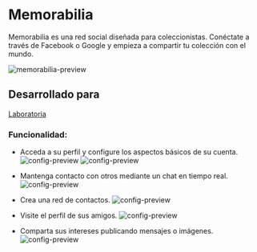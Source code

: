 # Memorabilia
Memorabilia es una red social diseñada para coleccionistas. Conéctate a través de Facebook o Google y empieza a compartir tu colección con el mundo.

![memorabilia-preview](https://user-images.githubusercontent.com/32286691/36355299-111c788e-14af-11e8-8840-86ce582ec793.png)

## Desarrollado para 
[Laboratoria](http://laboratoria.la)

### Funcionalidad:

* Acceda a su perfil y configure los aspectos básicos de su cuenta.
![config-preview](https://user-images.githubusercontent.com/32286691/36510473-1ab80500-1731-11e8-9d67-250e150415f2.png)
![config-preview](https://user-images.githubusercontent.com/32286691/36510503-37817220-1731-11e8-9c7f-690503002ac0.png)

* Mantenga contacto con otros mediante un chat en tiempo real.
![config-preview](https://user-images.githubusercontent.com/32286691/36510372-c98c1c0c-1730-11e8-8fc8-ed1d23d4991a.png)

* Crea una red de contactos.
![config-preview](https://user-images.githubusercontent.com/32286691/36510347-b19e286a-1730-11e8-99e4-c1592fd8864c.png)

* Visite el perfil de sus amigos.
![config-preview](https://user-images.githubusercontent.com/32286691/36510417-f143643a-1730-11e8-9ece-481fb1f54488.png)

* Comparta sus intereses publicando mensajes o imágenes.
![config-preview](https://user-images.githubusercontent.com/32286691/36510323-9d35f948-1730-11e8-8cd2-ef5e85efa7ed.png)
